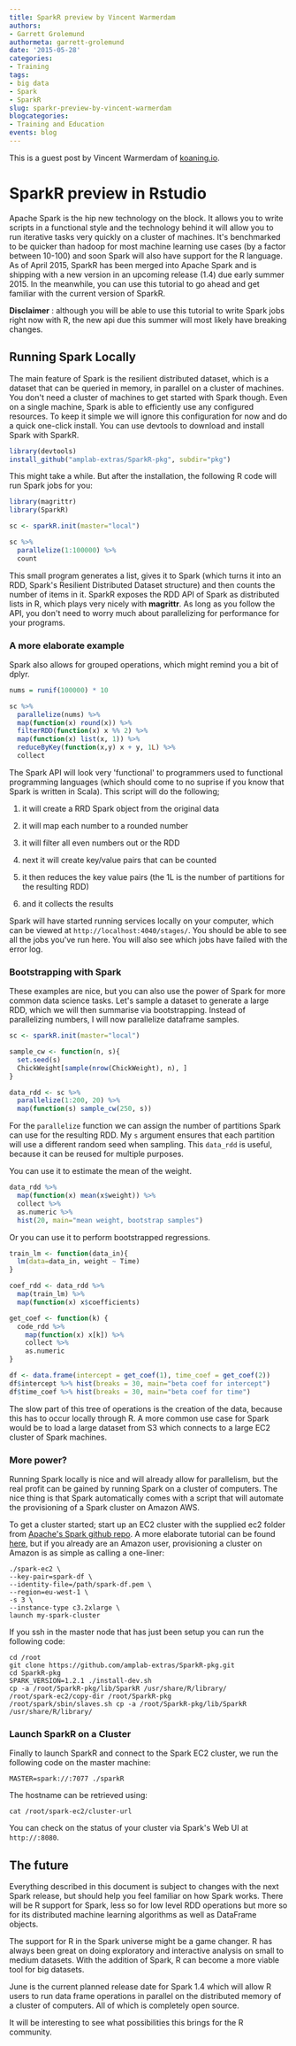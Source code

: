 ```yaml
---
title: SparkR preview by Vincent Warmerdam
authors: 
- Garrett Grolemund
authormeta: garrett-grolemund
date: '2015-05-28'
categories:
- Training
tags:
- big data
- Spark
- SparkR
slug: sparkr-preview-by-vincent-warmerdam
blogcategories:
- Training and Education
events: blog
---
```



This is a guest post by Vincent Warmerdam of [koaning.io](http://koaning.io​).

# SparkR preview in Rstudio

Apache Spark is the hip new technology on the block. It allows you to write scripts in a functional style and the technology behind it will allow you to run iterative tasks very quickly on a cluster of machines. It's benchmarked to be quicker than hadoop for most machine learning use cases (by a factor between 10-100) and soon Spark will also have support for the R language. As of April 2015, SparkR has been merged into Apache Spark and is shipping with a new version in an upcoming release (1.4) due early summer 2015. In the meanwhile, you can use this tutorial to go ahead and get familiar with the current version of SparkR.

**Disclaimer** : although you will be able to use this tutorial to write Spark jobs right now with R, the new api due this summer will most likely have breaking changes.

## Running Spark Locally

The main feature of Spark is the resilient distributed dataset, which is a dataset that can be queried in memory, in parallel on a cluster of machines. You don't need a cluster of machines to get started with Spark though. Even on a single machine, Spark is able to efficiently use any configured resources. To keep it simple we will ignore this configuration for now and do a quick one-click install. You can use devtools to download and install Spark with SparkR.

```r
library(devtools)
install_github("amplab-extras/SparkR-pkg", subdir="pkg")
```

This might take a while. But after the installation, the following R code will run Spark jobs for you:

```r
library(magrittr)
library(SparkR)

sc <- sparkR.init(master="local")

sc %>%
  parallelize(1:100000) %>%
  count
```

This small program generates a list, gives it to Spark (which turns it into an RDD, Spark's Resilient Distributed Dataset structure) and then counts the number of items in it. SparkR exposes the RDD API of Spark as distributed lists in R, which plays very nicely with **magrittr**. As long as you follow the API, you don't need to worry much about parallelizing for performance for your programs.

### A more elaborate example

Spark also allows for grouped operations, which might remind you a bit of dplyr.

```r
nums = runif(100000) * 10

sc %>%
  parallelize(nums) %>%
  map(function(x) round(x)) %>%
  filterRDD(function(x) x %% 2) %>%
  map(function(x) list(x, 1)) %>%
  reduceByKey(function(x,y) x + y, 1L) %>%
  collect
```

The Spark API will look very 'functional' to programmers used to functional programming languages (which should come to no suprise if you know that Spark is written in Scala). This script will do the following;

  1. it will create a RRD Spark object from the original data

  2. it will map each number to a rounded number

  3. it will filter all even numbers out or the RDD

  4. next it will create key/value pairs that can be counted

  5. it then reduces the key value pairs (the 1L is the number of partitions for the resulting RDD)

  6. and it collects the results

Spark will have started running services locally on your computer, which can be viewed at `http://localhost:4040/stages/`. You should be able to see all the jobs you've run here. You will also see which jobs have failed with the error log.

### Bootstrapping with Spark

These examples are nice, but you can also use the power of Spark for more common data science tasks. Let's sample a dataset to generate a large RDD, which we will then summarise via bootstrapping. Instead of parallelizing numbers, I will now parallelize dataframe samples.

```r
sc <- sparkR.init(master="local")

sample_cw <- function(n, s){
  set.seed(s)
  ChickWeight[sample(nrow(ChickWeight), n), ]
}

data_rdd <- sc %>%
  parallelize(1:200, 20) %>%
  map(function(s) sample_cw(250, s))
```

For the `parallelize` function we can assign the number of partitions Spark can use for the resulting RDD. My `s` argument ensures that each partition will use a different random seed when sampling. This `data_rdd` is useful, because it can be reused for multiple purposes.

You can use it to estimate the mean of the weight.

```r
data_rdd %>%
  map(function(x) mean(x$weight)) %>%
  collect %>%
  as.numeric %>%
  hist(20, main="mean weight, bootstrap samples")
```

Or you can use it to perform bootstrapped regressions.

```r
train_lm <- function(data_in){
  lm(data=data_in, weight ~ Time)
}

coef_rdd <- data_rdd %>%
  map(train_lm) %>%
  map(function(x) x$coefficients)

get_coef <- function(k) {
  code_rdd %>%
    map(function(x) x[k]) %>%
    collect %>%
    as.numeric
}

df <- data.frame(intercept = get_coef(1), time_coef = get_coef(2))
df$intercept %>% hist(breaks = 30, main="beta coef for intercept")
df$time_coef %>% hist(breaks = 30, main="beta coef for time")
```

The slow part of this tree of operations is the creation of the data, because this has to occur locally through R. A more common use case for Spark would be to load a large dataset from S3 which connects to a large EC2 cluster of Spark machines.

### More power?

Running Spark locally is nice and will already allow for parallelism, but the real profit can be gained by running Spark on a cluster of computers. The nice thing is that Spark automatically comes with a script that will automate the provisioning of a Spark cluster on Amazon AWS.

To get a cluster started; start up an EC2 cluster with the supplied ec2 folder from [Apache's Spark github repo](https://github.com/apache/spark/). A more elaborate tutorial can be found [here](https://spark.apache.org/docs/latest/ec2-scripts.html), but if you already are an Amazon user, provisioning a cluster on Amazon is as simple as calling a one-liner:

    ./spark-ec2 \
    --key-pair=spark-df \
    --identity-file=/path/spark-df.pem \
    --region=eu-west-1 \
    -s 3 \
    --instance-type c3.2xlarge \
    launch my-spark-cluster

If you ssh in the master node that has just been setup you can run the following code:

    cd /root
    git clone https://github.com/amplab-extras/SparkR-pkg.git
    cd SparkR-pkg
    SPARK_VERSION=1.2.1 ./install-dev.sh
    cp -a /root/SparkR-pkg/lib/SparkR /usr/share/R/library/
    /root/spark-ec2/copy-dir /root/SparkR-pkg
    /root/spark/sbin/slaves.sh cp -a /root/SparkR-pkg/lib/SparkR /usr/share/R/library/

### Launch SparkR on a Cluster

Finally to launch SparkR and connect to the Spark EC2 cluster, we run the following code on the master machine:

    MASTER=spark://:7077 ./sparkR

The hostname can be retrieved using:

    cat /root/spark-ec2/cluster-url

You can check on the status of your cluster via Spark's Web UI at `http://:8080`.

## The future

Everything described in this document is subject to changes with the next Spark release, but should help you feel familiar on how Spark works. There will be R support for Spark, less so for low level RDD operations but more so for its distributed machine learning algorithms as well as DataFrame objects.

The support for R in the Spark universe might be a game changer. R has always been great on doing exploratory and interactive analysis on small to medium datasets. With the addition of Spark, R can become a more viable tool for big datasets.

June is the current planned release date for Spark 1.4 which will allow R users to run data frame operations in parallel on the distributed memory of a cluster of computers. All of which is completely open source.

It will be interesting to see what possibilities this brings for the R community.

